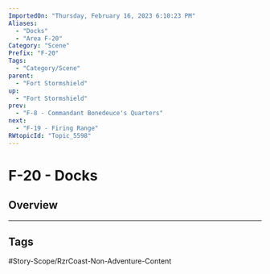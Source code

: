 ```yaml
---
ImportedOn: "Thursday, February 16, 2023 6:10:23 PM"
Aliases:
  - "Docks"
  - "Area F-20"
Category: "Scene"
Prefix: "F-20"
Tags:
  - "Category/Scene"
parent:
  - "Fort Stormshield"
up:
  - "Fort Stormshield"
prev:
  - "F-8 - Commandant Bonedeuce's Quarters"
next:
  - "F-19 - Firing Range"
RWtopicId: "Topic_5598"
---
```

# F-20 - Docks
## Overview

---
## Tags
#Story-Scope/RzrCoast-Non-Adventure-Content

